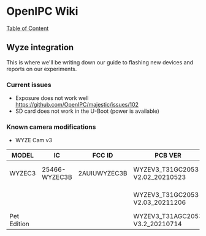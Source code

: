 # OpenIPC Wiki
[Table of Content](../index.md)

Wyze integration
----------------

This is where we'll be writing down our guide to flashing new devices and reports on our experiments.

### Current issues

* Exposure does not work well https://github.com/OpenIPC/majestic/issues/102
* SD card does not work in the U-Boot (power is available)

### Known camera modifications
* WYZE Cam v3

| MODEL | IC | FCC ID | PCB VER | SoC | WIFI | NOTES |
| --- | --- | --- | --- | --- | --- | --- |
| WYZEC3 | 25466-WYZEC3B | 2AUIUWYZEC3B | WYZEV3_T31GC2053 V2.02_20210523 | T31ZX | SDIO: Realtek 8188ftv |  |
|  |  |  | WYZEV3_T31GC2053 V2.03_20211206 | T31X | SDIO: AltoBeam 6031 |  |
| Pet Edition |  |  | WYZEV3_T31AGC2053 V3.2_20210714 | T31A BGA | SDIO:  | https://t.me/openipc/43299 |
